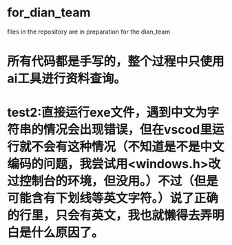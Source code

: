 # for_dian_team
files in the repository are in preparation for the dian_team 
# 所有代码都是手写的，整个过程中只使用ai工具进行资料查询。
# test2:直接运行exe文件，遇到中文为字符串的情况会出现错误，但在vscod里运行就不会有这种情况（不知道是不是中文编码的问题，我尝试用<windows.h>改过控制台的环境，但没用。）不过（但是可能含有下划线等英文字符。）说了正确的行里，只会有英文，我也就懒得去弄明白是什么原因了。
